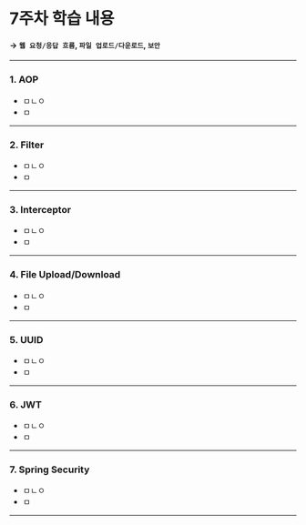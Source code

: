 # 7주차 학습 내용 
#### &rarr; `웹 요청/응답 흐름`, `파일 업로드/다운로드`, `보안`
---
### 1. AOP
  + ㅁㄴㅇ
  + ㅁ
---

### 2. Filter
  + ㅁㄴㅇ
  + ㅁ
---

### 3. Interceptor
  + ㅁㄴㅇ
  + ㅁ
---

### 4. File Upload/Download
  + ㅁㄴㅇ
  + ㅁ
---

### 5. UUID
  + ㅁㄴㅇ
  + ㅁ
---

### 6. JWT
  + ㅁㄴㅇ
  + ㅁ
---

### 7. Spring Security
  + ㅁㄴㅇ
  + ㅁ
---
